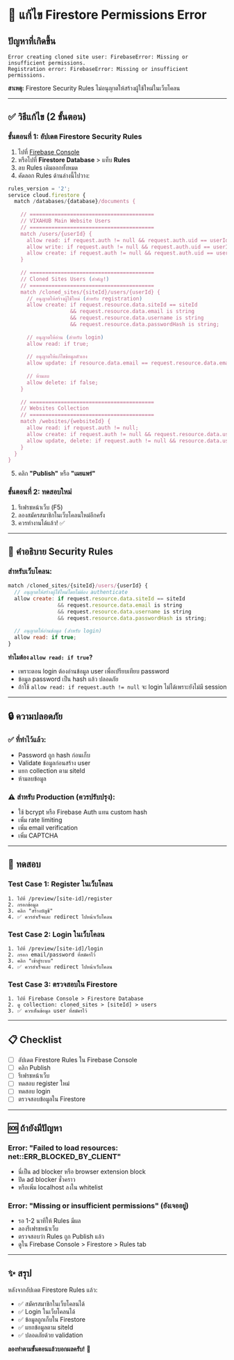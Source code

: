 # 🔧 แก้ไข Firestore Permissions Error

## ปัญหาที่เกิดขึ้น

```
Error creating cloned site user: FirebaseError: Missing or insufficient permissions.
Registration error: FirebaseError: Missing or insufficient permissions.
```

**สาเหตุ:** Firestore Security Rules ไม่อนุญาตให้สร้างผู้ใช้ใหม่ในเว็บโคลน

---

## ✅ วิธีแก้ไข (2 ขั้นตอน)

### ขั้นตอนที่ 1: อัปเดต Firestore Security Rules

1. ไปที่ [Firebase Console](https://console.firebase.google.com/project/vixahub/firestore/rules)
2. หรือไปที่ **Firestore Database** > แท็บ **Rules**
3. ลบ Rules เดิมออกทั้งหมด
4. คัดลอก Rules ด้านล่างนี้ไปวาง:

```javascript
rules_version = '2';
service cloud.firestore {
  match /databases/{database}/documents {
    
    // ========================================
    // VIXAHUB Main Website Users
    // ========================================
    match /users/{userId} {
      allow read: if request.auth != null && request.auth.uid == userId;
      allow write: if request.auth != null && request.auth.uid == userId;
      allow create: if request.auth != null && request.auth.uid == userId;
    }
    
    // ========================================
    // Cloned Sites Users (สำคัญ!)
    // ========================================
    match /cloned_sites/{siteId}/users/{userId} {
      // อนุญาตให้สร้างผู้ใช้ใหม่ (สำหรับ registration)
      allow create: if request.resource.data.siteId == siteId
                    && request.resource.data.email is string
                    && request.resource.data.username is string
                    && request.resource.data.passwordHash is string;
      
      // อนุญาตให้อ่าน (สำหรับ login)
      allow read: if true;
      
      // อนุญาตให้แก้ไขข้อมูลตัวเอง
      allow update: if resource.data.email == request.resource.data.email;
      
      // ห้ามลบ
      allow delete: if false;
    }
    
    // ========================================
    // Websites Collection
    // ========================================
    match /websites/{websiteId} {
      allow read: if request.auth != null;
      allow create: if request.auth != null && request.resource.data.userId == request.auth.uid;
      allow update, delete: if request.auth != null && resource.data.userId == request.auth.uid;
    }
  }
}
```

5. คลิก **"Publish"** หรือ **"เผยแพร่"**

### ขั้นตอนที่ 2: ทดสอบใหม่

1. รีเฟรชหน้าเว็บ (F5)
2. ลองสมัครสมาชิกในเว็บโคลนใหม่อีกครั้ง
3. ควรทำงานได้แล้ว! ✅

---

## 📖 คำอธิบาย Security Rules

### สำหรับเว็บโคลน:
```javascript
match /cloned_sites/{siteId}/users/{userId} {
  // อนุญาตให้สร้างผู้ใช้ใหม่โดยไม่ต้อง authenticate
  allow create: if request.resource.data.siteId == siteId
                && request.resource.data.email is string
                && request.resource.data.username is string
                && request.resource.data.passwordHash is string;
  
  // อนุญาตให้อ่านข้อมูล (สำหรับ login)
  allow read: if true;
}
```

**ทำไมต้อง `allow read: if true`?**
- เพราะตอน login ต้องอ่านข้อมูล user เพื่อเปรียบเทียบ password
- ข้อมูล password เป็น hash แล้ว ปลอดภัย
- ถ้าใช้ `allow read: if request.auth != null` จะ login ไม่ได้เพราะยังไม่มี session

---

## 🔒 ความปลอดภัย

### ✅ ที่ทำไว้แล้ว:
- Password ถูก hash ก่อนเก็บ
- Validate ข้อมูลก่อนสร้าง user
- แยก collection ตาม siteId
- ห้ามลบข้อมูล

### ⚠️ สำหรับ Production (ควรปรับปรุง):
- ใช้ bcrypt หรือ Firebase Auth แทน custom hash
- เพิ่ม rate limiting
- เพิ่ม email verification
- เพิ่ม CAPTCHA

---

## 🧪 ทดสอบ

### Test Case 1: Register ในเว็บโคลน
```
1. ไปที่ /preview/[site-id]/register
2. กรอกข้อมูล
3. คลิก "สร้างบัญชี"
4. ✅ ควรสำเร็จและ redirect ไปหน้าเว็บโคลน
```

### Test Case 2: Login ในเว็บโคลน
```
1. ไปที่ /preview/[site-id]/login
2. กรอก email/password ที่สมัครไว้
3. คลิก "เข้าสู่ระบบ"
4. ✅ ควรสำเร็จและ redirect ไปหน้าเว็บโคลน
```

### Test Case 3: ตรวจสอบใน Firestore
```
1. ไปที่ Firebase Console > Firestore Database
2. ดู collection: cloned_sites > [siteId] > users
3. ✅ ควรเห็นข้อมูล user ที่สมัครไว้
```

---

## 📋 Checklist

- [ ] อัปเดต Firestore Rules ใน Firebase Console
- [ ] คลิก Publish
- [ ] รีเฟรชหน้าเว็บ
- [ ] ทดสอบ register ใหม่
- [ ] ทดสอบ login
- [ ] ตรวจสอบข้อมูลใน Firestore

---

## 🆘 ถ้ายังมีปัญหา

### Error: "Failed to load resources: net::ERR_BLOCKED_BY_CLIENT"
- นี่เป็น ad blocker หรือ browser extension block
- ปิด ad blocker ชั่วคราว
- หรือเพิ่ม localhost ลงใน whitelist

### Error: "Missing or insufficient permissions" (ยังเจออยู่)
- รอ 1-2 นาทีให้ Rules มีผล
- ลองรีเฟรชหน้าเว็บ
- ตรวจสอบว่า Rules ถูก Publish แล้ว
- ดูใน Firebase Console > Firestore > Rules tab

---

## ✨ สรุป

หลังจากอัปเดต Firestore Rules แล้ว:
- ✅ สมัครสมาชิกในเว็บโคลนได้
- ✅ Login ในเว็บโคลนได้
- ✅ ข้อมูลถูกเก็บใน Firestore
- ✅ แยกข้อมูลตาม siteId
- ✅ ปลอดภัยด้วย validation

**ลองทำตามขั้นตอนแล้วบอกผลครับ!** 🚀



















